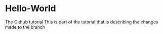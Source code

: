 # Hello-World
The Github tutorial
This is part of the tutorial that is describing the changes made to the branch
